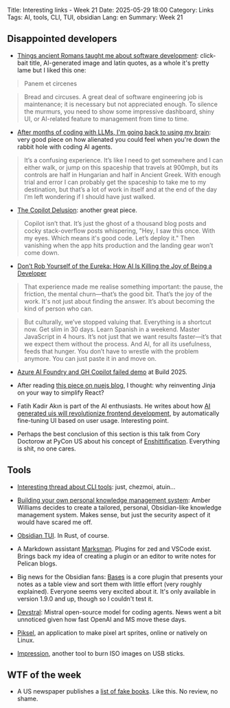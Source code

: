 Title: Interesting links - Week 21
Date: 2025-05-29 18:00
Category: Links
Tags: AI, tools, CLI, TUI, obsidian
Lang: en
Summary: Week 21

## Disappointed developers

* [Things ancient Romans taught me about software development](https://shiftmag.dev/things-ancient-romans-taught-me-about-software-development-5214/): click-bait title, AI-generated image and latin quotes, as a whole it's pretty lame but I liked this one:

> Panem et circenes

> Bread and circuses. A great deal of software engineering job is maintenance; it is necessary but not appreciated enough. To silence the murmurs, you need to show some impressive dashboard, shiny UI, or AI-related feature to management from time to time.  

* [After months of coding with LLMs, I'm going back to using my brain](https://albertofortin.com/writing/coding-with-ai): very good piece on how alienated you could feel when you're down the rabbit hole with coding AI agents.

> It’s a confusing experience. It’s like I need to get somewhere and I can either walk, or jump on this spaceship that travels at 900mph, but its controls are half in Hungarian and half in Ancient Greek. With enough trial and error I can probably get the spaceship to take me to my destination, but that’s a lot of work in itself and at the end of the day I’m left wondering if I should have just walked.

* [The Copilot Delusion](https://deplet.ing/the-copilot-delusion/): another great piece.

> Copilot isn’t that. It’s just the ghost of a thousand blog posts and cocky stack-overflow posts whispering, "Hey, I saw this once. With my eyes. Which means it's good code. Let’s deploy it." Then vanishing when the app hits production and the landing gear won’t come down.

* [Don’t Rob Yourself of the Eureka: How AI Is Killing the Joy of Being a Developer](https://danielphilipjohnson.hashnode.dev/dont-rob-yourself-of-the-eureka-how-ai-is-killing-the-joy-of-being-a-developer)

> That experience made me realise something important: the pause, the friction, the mental churn—that’s the good bit. That’s the joy of the work. It's not just about finding the answer. It’s about becoming the kind of person who can.

> But culturally, we’ve stopped valuing that. Everything is a shortcut now. Get slim in 30 days. Learn Spanish in a weekend. Master JavaScript in 4 hours. It’s not just that we want results faster—it’s that we expect them without the process. And AI, for all its usefulness, feeds that hunger. You don’t have to wrestle with the problem anymore. You can just paste it in and move on.

* [Azure AI Foundry and GH Copilot failed demo](https://m.youtube.com/watch?v=KqWUsKp5tmo&t=403s&pp=2AGTA5ACAQ%3D%3D) at Build 2025.

* After reading [this piece on nuejs blog](https://nuejs.org/blog/introducing-hyper/simple-table.html), I thought: why reinventing Jinja on your way to simplify React?

* Fatih Kadir Akın is part of the AI enthusiasts. He writes about how [AI generated uis will revolutionize frontend development](https://blog.fka.dev/blog/2025-05-26-the-end-of-ab-testing-how-ai-generated-uis-will-revolutionize-frontend-development/), by automatically fine-tuning UI based on user usage. Interesting point.

* Perhaps the best conclusion of this section is this talk from Cory Doctorow at PyCon US about his concept of [Enshittification](https://m.youtube.com/watch?v=ydVmzg_SJLw). Everything is shit, no one cares.

## Tools

* [Interesting thread about CLI tools](https://dmv.community/@akuchling/114530392077471299): just, chezmoi, atuin...

* [Building your own personal knowledge management system](https://amberwilliams.io/blogs/building-my-own-pkms): Amber Williams decides to create a tailored, personal, Obsidian-like knowledge management system. Makes sense, but just the security aspect of it would have scared me off.

* [Obsidian TUI](https://github.com/erikjuhani/basalt). In Rust, of course.

* A Markdown assistant [Marksman](https://github.com/artempyanykh/marksman). Plugins for zed and VSCode exist. Brings back my idea of creating a plugin or an editor to write notes for Pelican blogs.

* Big news for the Obsidian fans: [Bases](https://bsky.app/profile/stephango.com/post/3lprumoyckc2f) is a core plugin that presents your notes as a table view and sort them with little effort (very roughly explained). Everyone seems very excited about it. It's only available in version 1.9.0 and up, though so I couldn't test it.

* [Devstral](https://mistral.ai/news/devstral): Mistral open-source model for coding agents. News went a bit unnoticed given how fast OpenAI and MS move these days.

* [Piksel](https://www.piskelapp.com/), an application to make pixel art sprites, online or natively on Linux.

* [Impression](https://flathub.org/apps/io.gitlab.adhami3310.Impression), another tool to burn ISO images on USB sticks.

## WTF of the week

* A US newspaper publishes a [list of fake books](https://arstechnica.com/ai/2025/05/chicago-sun-times-prints-summer-reading-list-full-of-fake-books/). Like this. No review, no shame.
